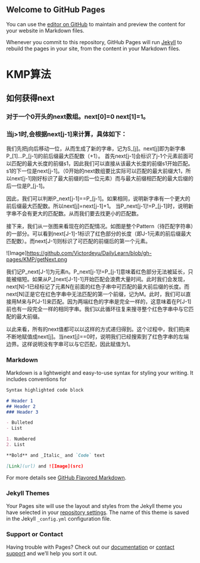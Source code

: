 ## Welcome to GitHub Pages

You can use the [editor on GitHub](https://github.com/Victordeyu/DailyLearn/edit/gh-pages/index.md) to maintain and preview the content for your website in Markdown files.

Whenever you commit to this repository, GitHub Pages will run [Jekyll](https://jekyllrb.com/) to rebuild the pages in your site, from the content in your Markdown files.

# KMP算法

## 如何获得next

### 对于一个0开头的next数组。next[0]=0 next[1]=1。

### 当j>1时,会根据next[j-1]来计算，具体如下：

  我们先把j向后移动一位，从而生成了新的字串，记为S_[j]。next[j]即为新字串P_[1]...P_[j-1]的前后缀最大匹配数（+1）。
首先next[j-1]会标识了j-1个元素前面可以匹配的最大长度的前缀s1，因此我们可以直接从该最大长度的前缀s1开始匹配。s1的下一位是next[j-1]。（0开始的next数组要比实际可以匹配的最大前缀大1，所以next[j-1]刚好标识了最大前缀的后一位元素）而与最大前缀相匹配的最大后缀的后一位是P_[j-1]。

  因此，我们可以判断P_next[j-1]==P_[j-1]。如果相同，说明新字串有一个更大的前后缀最大匹配数。所以next[j]=next[j-1]+1。
  当P_next[j-1]!=P_[j-1]时，说明新字串不会有更大的匹配数。从而我们要去找更小的匹配数。
  
  接下来，我们从一张图来看现在的匹配情况。如图是整个Pattern（待匹配字符串）的一部分。可以看到next[J-1]-1标识了红色部分的长度（即J-1元素的前后缀最大匹配数）。而next[J-1]则标识了可匹配的前缀后的第一个元素。
  
  ![Image]https://github.com/Victordeyu/DailyLearn/blob/gh-pages/KMP/getNext.png
  
  我们记P_next[J-1]为元素n。P_next[j-1]!=P_[j-1]意味着红色部分无法被延长，只能被缩短。如果从P_[next[J-1]-1]开始匹配会浪费大量时间。此时我们会发现，next[N]-1已经标记了元素N在前面的红色子串中可匹配的最大前后缀的长度。而next[N]正是它在红色字串中无法匹配的第一个前缀，记为M。此时，我们可以直接用M来与P[J-1]来匹配。因为两端红色的字串是完全一样的，这意味着在P[J-1]前也有一段完全一样的相同字串。我们以此循环往复来搜寻整个红色字串中与它匹配的最大前缀。

  以此来看，所有的next值都可以以这样的方式递归得到。这个过程中，我们把j来不断地赋值成next[j]。当next[j]==0时，说明我们已经搜索到了红色字串的左端边界。这样说明没有字串可以与它匹配，因此赋值为1。


### Markdown

Markdown is a lightweight and easy-to-use syntax for styling your writing. It includes conventions for

```markdown
Syntax highlighted code block

# Header 1
## Header 2
### Header 3

- Bulleted
- List

1. Numbered
2. List

**Bold** and _Italic_ and `Code` text

[Link](url) and ![Image](src)
```

For more details see [GitHub Flavored Markdown](https://guides.github.com/features/mastering-markdown/).

### Jekyll Themes

Your Pages site will use the layout and styles from the Jekyll theme you have selected in your [repository settings](https://github.com/Victordeyu/DailyLearn/settings). The name of this theme is saved in the Jekyll `_config.yml` configuration file.

### Support or Contact

Having trouble with Pages? Check out our [documentation](https://docs.github.com/categories/github-pages-basics/) or [contact support](https://support.github.com/contact) and we’ll help you sort it out.
